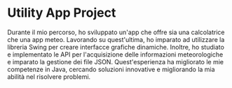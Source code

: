 # Utility App Project

Durante il mio percorso, ho sviluppato un'app che offre sia una
calcolatrice che una app meteo. Lavorando su quest'ultima, ho
imparato ad utilizzare la libreria Swing per creare interfacce
grafiche dinamiche. Inoltre, ho studiato e implementato le API
per l'acquisizione delle informazioni meteorologiche e imparato
la gestione dei file JSON. Quest'esperienza ha migliorato le mie
competenze in Java, cercando soluzioni innovative e
migliorando la mia abilità nel risolvere problemi.
